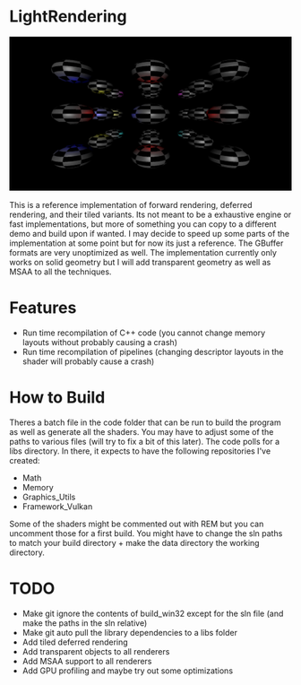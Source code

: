 # LightRendering

![](data/Screenshots1.png)
<p align="center">
</p>

This is a reference implementation of forward rendering, deferred rendering, and their tiled variants. Its not meant to be a exhaustive engine or fast implementations, but more of something you can copy to a different demo and build upon if wanted. I may decide to speed up some parts of the implementation at some point but for now its just a reference. The GBuffer formats are very unoptimized as well. The implementation currently only works on solid geometry but I will add transparent geometry as well as MSAA to all the techniques.

# Features

- Run time recompilation of C++ code (you cannot change memory layouts without probably causing a crash)
- Run time recompilation of pipelines (changing descriptor layouts in the shader will probably cause a crash)

# How to Build

Theres a batch file in the code folder that can be run to build the program as well as generate all the shaders. You may have to adjust some of the paths to various files (will try to fix a bit of this later). The code polls for a libs directory. In there, it expects to have the following repositories I've created:

- Math
- Memory
- Graphics_Utils
- Framework_Vulkan

Some of the shaders might be commented out with REM but you can uncomment those for a first build. You might have to change the sln paths to match your build directory + make the data directory the working directory.

# TODO

- Make git ignore the contents of build_win32 except for the sln file (and make the paths in the sln relative)
- Make git auto pull the library dependencies to a libs folder
- Add tiled deferred rendering
- Add transparent objects to all renderers
- Add MSAA support to all renderers
- Add GPU profiling and maybe try out some optimizations
